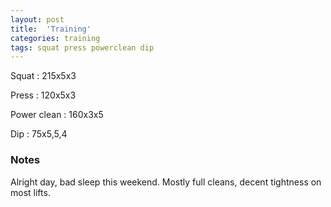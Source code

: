 ```yaml
---
layout: post
title:  'Training'
categories: training
tags: squat press powerclean dip
---
```


Squat       :   215x5x3

Press       :   120x5x3

Power clean :   160x3x5

Dip         :   75x5,5,4

### Notes

Alright day, bad sleep this weekend. Mostly full cleans, decent tightness on most lifts.

